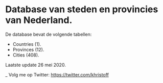 # Database van steden en provincies van Nederland.

De database bevat de volgende tabellen:
- Countries (1).
- Provinces (12).
- Cities (408).

Laatste update 26 mei 2020.



_
Volg me op Twitter: https://twitter.com/khristoff